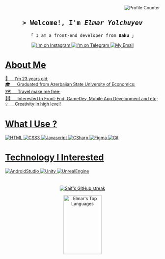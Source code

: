 <a href="https://komarev.com/ghpvc/?username=ElmarYolchuyev23">
<img align="right" src="https://komarev.com/ghpvc/?username=ElmarYolchuyev23&style=for-the-badge" alt="Profile Counter"/>
</a>

<br />

<h2 align="center">
  <samp>&gt; Welcome!, I'm <i>Elmar Yolchuyev</i></samp>
</h2>

<p align="center">
<samp>「 I am a front-end developer from <b>Baku</b> 」</samp>
</p>

<p align="center">
  <a target="_blank" href="https://www.instagram.com/elmar_yolchuyev/">
    <img src="https://img.shields.io/badge/Instagram-fe4164?style=for-the-badge&logo=instagram&logoColor=white" alt="I'm on Instagram"
  </a>
    <a target="_blank" href="https://t.me/elmaryolchuyev">
      <img src="https://img.shields.io/badge/-TELEGRAM-%2335A8DE?style=for-the-badge&logo=telegram" alt="I'm on Telegram"/>
    </a>
    <a href="mailto: elmar.yolchuyev23@gmail.com">
      <img src="https://img.shields.io/badge/-EMAIL-white?style=for-the-badge&logo=gmail" alt="My Email"
      </A>
</p>

# About Me
<p>
👦 &emsp; I'm 23 years old;<br/>
🎓 &emsp; Graduated from Azerbaijan State University of Economics;<br/>
🗺️ &emsp; Travel make me free;<br/>
🧑‍💻 &emsp; Interested to Front-End, GameDev, Mobile App Development and etc;<br/>
💡 &emsp; Creativity in high level!
</p>

# What I Use ?
![HTML](https://img.shields.io/badge/HTML5-E34F26?style=for-the-badge&logo=html5&logoColor=white)
![CSS3](https://img.shields.io/badge/CSS3-1572B6?style=for-the-badge&logo=css3&logoColor=white)
![Javascript](https://img.shields.io/badge/Javascript-F0DB4F?style=for-the-badge&labelColor=black&logo=javascript&logoColor=F0DB4F)
![CSharp](https://img.shields.io/badge/-Csharp-%23792E82?style=for-the-badge&logo=csharp)
![Figma](https://img.shields.io/badge/-FIGMA-1E1E1E?style=for-the-badge&logo=figma&logoColor=white)
![Git](https://img.shields.io/badge/Git-F05032?style=for-the-badge&logo=git&logoColor=white)

# Technology I Interested
![AndroidStudio](https://img.shields.io/badge/-Android%20Studio-black?style=for-the-badge&logo=androidstudio)
![Unity](https://img.shields.io/badge/-Unity-black?style=for-the-badge&logo=unity)
![UnrealEngine](https://img.shields.io/badge/-Unreal%20Engine-black?style=for-the-badge&logo=unrealengine)
#
 
<p align="center">
  <a href="https://github.com/ElmarYolchuyev23">
    <img src="https://github-readme-streak-stats.herokuapp.com/?user=ElmarYolchuyev23&theme=tokyonight&border=7F3FBF&background=0D1117" alt="Saif's GitHub streak"/>
  </a>
</p>

<p align="center">
<a href="https://github.com/ElmarYolchuyev23"><img alt="Elmar's Top Languages" src="https://denvercoder1-github-readme-stats.vercel.app/api/top-langs/?username=ElmarYolchuyev23&langs_count=8&layout=compact&theme=tokyonight&border_color=7F3FBF&bg_color=0D1117&title_color=F85D7F&icon_color=F8D866" height="192px" width="49.5%"/></a>
  <br/>
</a>
</p>
   
